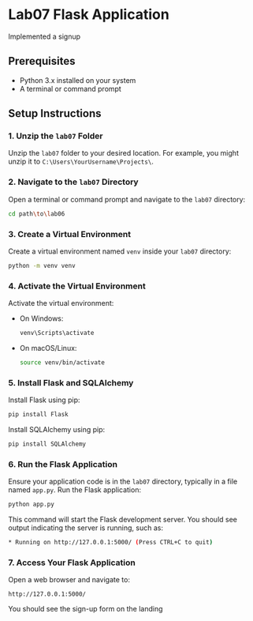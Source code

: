 # Lab07 Flask Application

Implemented a signup

## Prerequisites

- Python 3.x installed on your system
- A terminal or command prompt

## Setup Instructions

### 1. Unzip the `lab07` Folder

Unzip the `lab07` folder to your desired location. For example, you might unzip it to `C:\Users\YourUsername\Projects\`.

### 2. Navigate to the `lab07` Directory

Open a terminal or command prompt and navigate to the `lab07` directory:
```bash
cd path\to\lab06
```

### 3. Create a Virtual Environment

Create a virtual environment named `venv` inside your `lab07` directory:
```bash
python -m venv venv
```

### 4. Activate the Virtual Environment

Activate the virtual environment:

- On Windows:
  ```bash
  venv\Scripts\activate
  ```

- On macOS/Linux:
  ```bash
  source venv/bin/activate
  ```

### 5. Install Flask and SQLAlchemy

Install Flask using pip:
```bash
pip install Flask
```

Install SQLAlchemy using pip:
```bash
pip install SQLAlchemy
```

### 6. Run the Flask Application

Ensure your application code is in the `lab07` directory, typically in a file named `app.py`. Run the Flask application:
```bash
python app.py
```

This command will start the Flask development server. You should see output indicating the server is running, such as:
```bash
* Running on http://127.0.0.1:5000/ (Press CTRL+C to quit)
```

### 7. Access Your Flask Application

Open a web browser and navigate to:
```
http://127.0.0.1:5000/
```

You should see the sign-up form on the landing

